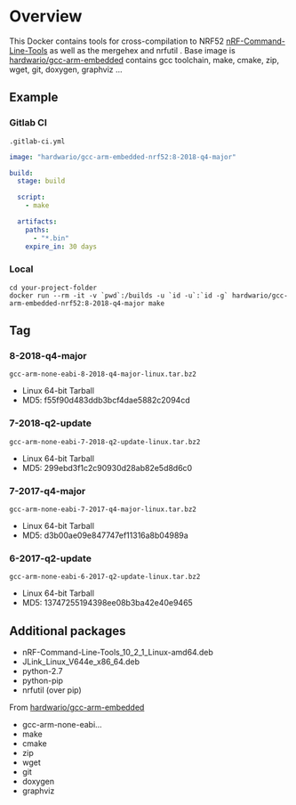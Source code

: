 # Overview
This Docker contains tools for cross-compilation to NRF52 [nRF-Command-Line-Tools](https://www.nordicsemi.com/Software-and-Tools/Development-Tools/nRF-Command-Line-Tools) as well as the mergehex and nrfutil . Base image is [hardwario/gcc-arm-embedded](https://hub.docker.com/r/hardwario/gcc-arm-embedded) contains gcc toolchain, make, cmake, zip, wget, git, doxygen, graphviz ...

## Example

### Gitlab CI
`.gitlab-ci.yml`
```yml
image: "hardwario/gcc-arm-embedded-nrf52:8-2018-q4-major"

build:
  stage: build

  script:
    - make

  artifacts:
    paths:
      - "*.bin"
    expire_in: 30 days
```

### Local
```
cd your-project-folder
docker run --rm -it -v `pwd`:/builds -u `id -u`:`id -g` hardwario/gcc-arm-embedded-nrf52:8-2018-q4-major make
```

## Tag

### 8-2018-q4-major
`gcc-arm-none-eabi-8-2018-q4-major-linux.tar.bz2`
* Linux 64-bit Tarball
* MD5: f55f90d483ddb3bcf4dae5882c2094cd

### 7-2018-q2-update
`gcc-arm-none-eabi-7-2018-q2-update-linux.tar.bz2`
* Linux 64-bit Tarball
* MD5: 299ebd3f1c2c90930d28ab82e5d8d6c0 

### 7-2017-q4-major 
`gcc-arm-none-eabi-7-2017-q4-major-linux.tar.bz2`
* Linux 64-bit Tarball
* MD5: d3b00ae09e847747ef11316a8b04989a

### 6-2017-q2-update 
`gcc-arm-none-eabi-6-2017-q2-update-linux.tar.bz2`
* Linux 64-bit Tarball
* MD5: 13747255194398ee08b3ba42e40e9465

## Additional packages
* nRF-Command-Line-Tools_10_2_1_Linux-amd64.deb
* JLink_Linux_V644e_x86_64.deb
* python-2.7
* python-pip
* nrfutil (over pip)

From [hardwario/gcc-arm-embedded](https://hub.docker.com/r/hardwario/gcc-arm-embedded)
* gcc-arm-none-eabi...
* make 
* cmake 
* zip 
* wget 
* git 
* doxygen 
* graphviz